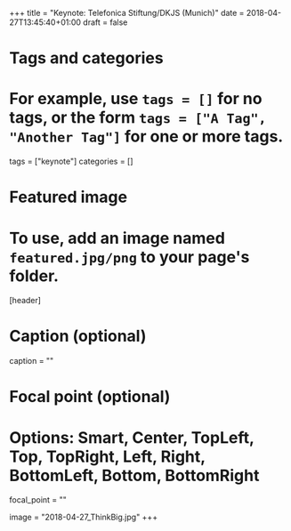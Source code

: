 +++
title = "Keynote: Telefonica Stiftung/DKJS (Munich)"
date = 2018-04-27T13:45:40+01:00
draft = false

# Tags and categories
# For example, use `tags = []` for no tags, or the form `tags = ["A Tag", "Another Tag"]` for one or more tags.
tags = ["keynote"]
categories = []

# Featured image
# To use, add an image named `featured.jpg/png` to your page's folder. 
[header] 
  # Caption (optional)
  caption = ""

  # Focal point (optional)
  # Options: Smart, Center, TopLeft, Top, TopRight, Left, Right, BottomLeft, Bottom, BottomRight
  focal_point = ""
  
  image = "2018-04-27_ThinkBig.jpg"
+++
